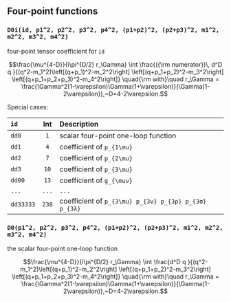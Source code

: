 ## Four-point functions

### `D0i(id, p1^2, p2^2, p3^2, p4^2, (p1+p2)^2, (p2+p3)^2, m1^2, m2^2, m3^2, m4^2)`

four-point tensor coefficient for `id`

```math
\frac{\mu^{4-D}}{i\pi^{D/2} r_\Gamma} \int
\frac{({\rm numerator})\, d^D q }{(q^2-m_1^2)\left[(q+p_1)^2-m_2^2\right]
\left[(q+p_1+p_2)^2-m_3^2\right] \left[(q+p_1+p_2+p_3)^2-m_4^2\right]}
\quad{\rm with}\quad r_\Gamma = \frac{\Gamma^2(1-\varepsilon)\Gamma(1+\varepsilon)}{\Gamma(1-2\varepsilon)},~D=4-2\varepsilon.
```

Special cases:

| `id` | Int | Description |
|:---|:---:|:---|
| `dd0` |`1` | scalar four-point one-loop function |
| `dd1` | `4` | coefficient of ``p_{1\mu}`` |
| `dd2` | `7` | coefficient of ``p_{2\mu}`` |
| `dd3` | `10` | coefficient of ``p_{3\mu}`` |
| `dd00` | `13` | coefficient of ``g_{\muν}`` |
| `...` | `...` |  `...` |
| `dd33333` | `238` | coefficient of ``p_{3\mu} p_{3ν} p_{3ρ} p_{3σ} p_{3λ}`` |

###  `D0(p1^2, p2^2, p3^2, p4^2, (p1+p2)^2, (p2+p3)^2, m1^2, m2^2, m3^2, m4^2)`

the scalar four-point one-loop function

```math
\frac{\mu^{4-D}}{i\pi^{D/2} r_\Gamma} \int
\frac{d^D q }{(q^2-m_1^2)\left[(q+p_1)^2-m_2^2\right]
\left[(q+p_1+p_2)^2-m_3^2\right] \left[(q+p_1+p_2+p_3)^2-m_4^2\right]}
\quad{\rm with}\quad r_\Gamma = \frac{\Gamma^2(1-\varepsilon)\Gamma(1+\varepsilon)}{\Gamma(1-2\varepsilon)},~D=4-2\varepsilon.
```

